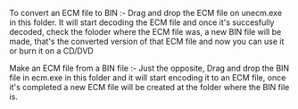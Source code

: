 To convert an ECM file to BIN :-
Drag and drop the ECM file on unecm.exe in this folder. It will start decoding the ECM file and once it's
succesfully decoded, check the foloder where the ECM file was, a new BIN file will be made, that's the
converted version of that ECM file and now you can use it or burn it on a CD/DVD

Make an ECM file from a BIN file :-
Just the opposite, Drag and drop the BIN file in ecm.exe in this folder and it will start encoding it
to an ECM file, once it's completed a new ECM file will be created at the folder where the BIN file is.

